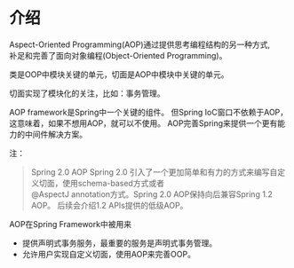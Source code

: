 
# 介绍
Aspect-Oriented Programming(AOP)通过提供思考编程结构的另一种方式,  
补足和完善了面向对象编程(Object-Oriented Programming)。

类是OOP中模块关键的单元，切面是AOP中模块中关键的单元。


切面实现了模块化的关注，比如：事务管理。

AOP framework是Spring中一个关键的组件。
但Spring IoC窗口不依赖于AOP，这意味着，如果不想用AOP，就可以不使用。
AOP完善Spring来提供一个更有能力的中间件解决方案。

注：
>Spring 2.0 AOP
>Spring 2.0 引入了一个更加简单和有力的方式来编写自定义切面，使用schema-based方式或者  
>@AspectJ annotation方式。Spring 2.0 AOP保持向后兼容Spring 1.2 AOP。
>后续会介绍1.2 APIs提供的低级AOP。

AOP在Spring Framework中被用来
* 提供声明式事务服务，最重要的服务是声明式事务管理。
* 允许用户实现自定义切面，使用AOP来完善OOP。